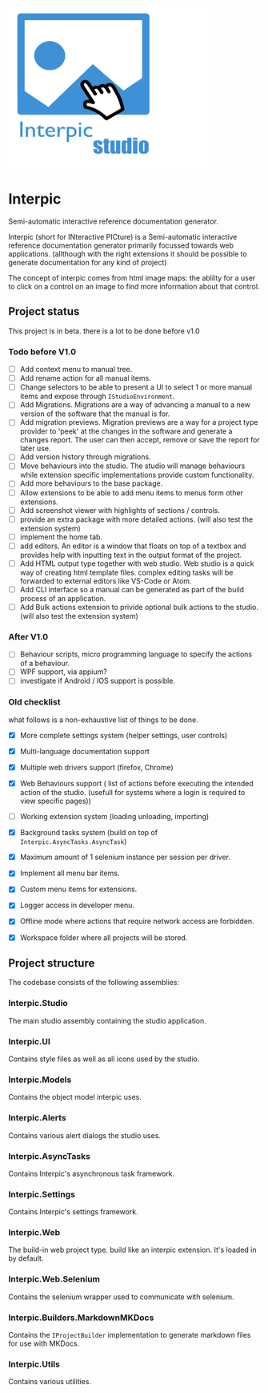 <img src="https://github.com/lsieben97/Interpic/blob/master/src/Interpic.Icons/Icons/Logo.png" width="400" height="325"/>


# Interpic
Semi-automatic interactive reference documentation generator.  

Interpic (short for INteractive PICture) is a Semi-automatic interactive reference documentation generator primarily focussed towards web applications. (allthough with the right extensions it should be possible to generate documentation for any kind of project)  

The concept of interpic comes from html image maps: the ablilty for a user to click on a control on an image to find more information about that control.

## Project status
This project is in beta. there is a lot to be done before v1.0  

### Todo before V1.0
- [ ] Add context menu to manual tree.
- [ ] Add rename action for all manual items.
- [ ] Change selectors to be able to present a UI to select 1 or more manual items and expose through `IStudioEnvironment`.
- [ ] Add Migrations. Migrations are a way of advancing a manual to a new version of the software that the manual is for.
- [ ] Add migration previews. Migration previews are a way for a project type provider to 'peek' at the changes in the software and generate a changes report. The user can then accept, remove or save the report for later use.
- [ ] Add version history through migrations.
- [ ] Move behaviours into the studio. The studio will manage behaviours while extension specific implementations provide custom functionality.
- [ ] Add more behaviours to the base package.
- [ ] Allow extensions to be able to add menu items to menus form other extensions.
- [ ] Add screenshot viewer with highlights of sections / controls.
- [ ] provide an extra package with more detailed actions. (will also test the extension system)
- [ ] implement the home tab.
- [ ] add editors. An editor is a window that floats on top of a textbox and provides help with inputting text in the output format of the project.
- [ ] Add HTML output type together with web studio. Web studio is a quick way of creating html template files. complex editing tasks will be forwarded to external editors like VS-Code or Atom.
- [ ] Add CLI interface so a manual can be generated as part of the build process of an application.
- [ ] Add Bulk actions extension to privide optional bulk actions to the studio. (will also test the extension system)

### After V1.0
- [ ] Behaviour scripts, micro programming language to specify the actions of a behaviour.
- [ ] WPF support, via appium?
- [ ] investigate if Android / IOS support is possible.

### Old checklist
what follows is a non-exhaustive list of things to be done.
- [x] More complete settings system (helper settings, user controls) 
- [x] Multi-language documentation support
- [x] Multiple web drivers support (firefox, Chrome)
- [x] Web Behaviours support ( list of actions before executing the intended action of the studio. (usefull for systems where a login is required to view specific pages))
- [ ] Working extension system (loading unloading, importing)
- [x] Background tasks system (build on top of `Interpic.AsyncTasks.AsyncTask`)
- [x] Maximum amount of 1 selenium instance per session per driver.
- [x] Implement all menu bar items.
- [x] Custom menu items for extensions.
- [x] Logger access in developer menu.
- [x] Offline mode where actions that require network access are forbidden.
- [x] Workspace folder where all projects will be stored.


## Project structure
The codebase consists of the following assemblies:
### Interpic.Studio
The main studio assembly containing the studio application.
### Interpic.UI
Contains style files as well as all icons used by the studio.
### Interpic.Models
Contains the object model interpic uses.
### Interpic.Alerts
Contains various alert dialogs the studio uses.
### Interpic.AsyncTasks
Contains Interpic's asynchronous task framework.
### Interpic.Settings
Contains Interpic's settings framework.
### Interpic.Web
The build-in web project type. build like an interpic extension. It's loaded in by default.
### Interpic.Web.Selenium
Contains the selenium wrapper used to communicate with selenium.
### Interpic.Builders.MarkdownMKDocs
Contains the `IProjectBuilder` implementation to generate markdown files for use with MKDocs.
### Interpic.Utils
Contains various utilities.
